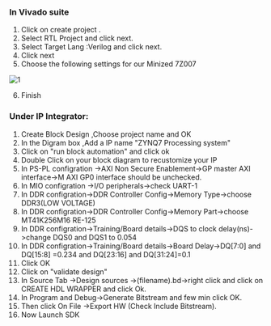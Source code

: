 ### In Vivado suite
1. Click on create project .
2. Select RTL Project and click next.
3. Select Target Lang :Verilog and click next.
4. Click next
5. Choose the following settings for our Minized 7Z007

![1](https://user-images.githubusercontent.com/68508872/130557876-6df94117-0794-4398-9189-c28229549066.jpg)

6. Finish



### Under IP Integrator:
1. Create Block Design ,Choose project name and OK
2. In the Digram box ,Add a IP name "ZYNQ7 Processing system"
3. Click on "run block automation" and click ok
4. Double Click on your block diagram to recustomize your IP
5. In PS-PL configration ->AXI Non Secure Enablement->GP master AXI interface->M AXI GP0 interface should be unchecked.
6. In MIO configration ->I/O peripherals->check UART-1
7. In DDR configration->DDR Controller Config->Memory Type->choose DDR3(LOW VOLTAGE) 
8. In DDR configration->DDR Controller Config->Memory Part->choose MT41K256M16 RE-125
9. In DDR configration->Training/Board details->DQS to clock delay(ns)->change DQS0 and DQS1 to 0.054
10. In DDR configration->Training/Board details->Board Delay->DQ[7:0] and DQ[15:8] =0.234 and DQ[23:16] and DQ[31:24]=0.1
11. Click OK 
8. Click on "validate design"
9. In Source Tab ->Design sources ->(filename).bd->right click and click on CREATE HDL WRAPPER and click Ok.
10. In Program and Debug->Generate Bitstream and few min click OK.
11. Then click On File ->Export HW (Check Include Bitstream).
12. Now Launch SDK
